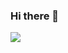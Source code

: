 ### Hi there 👋
<a href="/" target="_blank"><img src="https://img.shields.io/badge/jeelee553@gmail.com-#EA4335?style=flat&logo=Gmail&logoColor=white"/></a>
<!--
**42jeelee/42jeelee** is a ✨ _special_ ✨ repository because its `README.md` (this file) appears on your GitHub profile.

Here are some ideas to get you started:

- 🔭 I’m currently working on ...
- 🌱 I’m currently learning ...
- 👯 I’m looking to collaborate on ...
- 🤔 I’m looking for help with ...
- 💬 Ask me about ...
- 📫 How to reach me: ...
- 😄 Pronouns: ...
- ⚡ Fun fact: ...
-->
